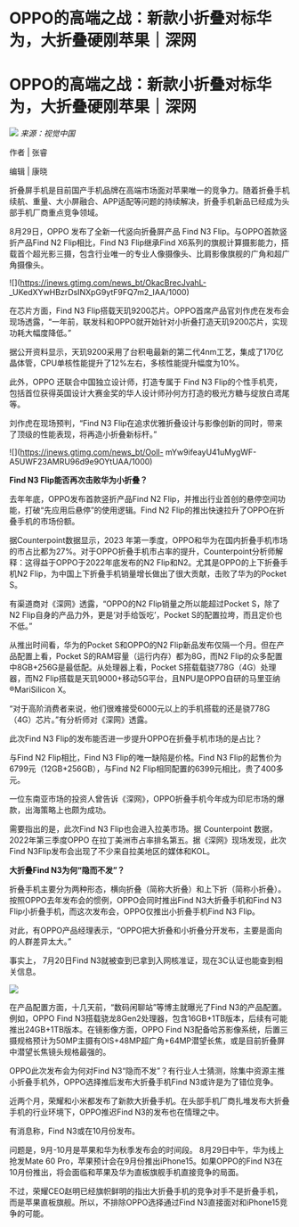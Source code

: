 # OPPO的高端之战：新款小折叠对标华为，大折叠硬刚苹果｜深网

# OPPO的高端之战：新款小折叠对标华为，大折叠硬刚苹果｜深网

![](https://inews.gtimg.com/news_bt/OISnxK3amk2T6q564BY0tOPlimrxQPBiIwB_2tFb7cRcsAA/1000)
_来源：视觉中国_

作者 | 张睿

编辑 | 康晓

折叠屏手机是目前国产手机品牌在高端市场面对苹果唯一的竞争力。随着折叠手机续航、重量、大小屏融合、APP适配等问题的持续解决，折叠手机新品已经成为头部手机厂商重点竞争领域。

8月29日，OPPO 发布了全新一代竖向折叠屏产品 Find N3 Flip。与OPPO首款竖折产品Find N2 Flip相比，Find N3
Flip继承Find X6系列的旗舰计算摄影能力，搭载首个超光影三摄，包含行业唯一的专业人像摄像头、比肩影像旗舰的广角和超广角摄像头。

![](https://inews.gtimg.com/news_bt/OkacBrecJvahL-
_UKedXYwHBzrDsINXpG9ytF9FQ7m2_IAA/1000)

在芯片方面，Find N3
Flip搭载天玑9200芯片。OPPO首席产品官刘作虎在发布会现场透露，“一年前，联发科和OPPO就开始针对小折叠打造天玑9200芯片，实现功耗大幅度降低。”

据公开资料显示，天玑9200采用了台积电最新的第二代4nm工艺，集成了170亿晶体管，CPU单核性能提升了12%左右，多核性能提升幅度为10%。

此外，OPPO 还联合中国独立设计师，打造专属于 Find N3
Flip的个性手机壳，包括首位获得英国设计大赛金奖的华人设计师孙何方打造的极光方糖与绽放白鸢尾等。

刘作虎在现场预判，“Find N3 Flip在追求优雅折叠设计与影像创新的同时，带来了顶级的性能表现，将再造小折叠新标杆。”

![](https://inews.gtimg.com/news_bt/Ooll-
mYw9ifeayU41uMygWF-A5UWF23AMRU96d9e9OYtUAA/1000)

**Find N3 Flip能否再次击败华为小折叠？**

去年年底，OPPO发布首款竖折产品Find N2 Flip，并推出行业首创的悬停空间功能，打破“先应用后悬停”的使用逻辑。Find N2
Flip的推出快速拉升了OPPO在折叠手机的市场份额。

据Counterpoint数据显示，2023
年第一季度，OPPO和华为在国内折叠手机市场的市占比都为27%。对于OPPO折叠手机市占率的提升，Counterpoint分析师解释：这得益于OPPO于2022年底发布的N2
Flip和N2。尤其是OPPO的上下折叠手机N2 Flip，为中国上下折叠手机销量增长做出了很大贡献，击败了华为的Pocket S。

有渠道商对《深网》透露，“OPPO的N2 Flip销量之所以能超过Pocket S，除了N2 Flip自身的产品力外，更是‘对手给饭吃’，Pocket
S的配置拉垮，而且定价也不低。”

从推出时间看，华为的Pocket S和OPPO的N2 Flip新品发布仅隔一个月。但在产品配置上看，Pocket S的RAM容量（运行内存）都为8G，而N2
Flip的众多配置中8GB+256G是最低配。从处理器上看，Pocket S搭载载骁778G（4G）处理器，而N2
Flip搭载是天玑9000+移动5G平台，且NPU是OPPO自研的马里亚纳®MariSilicon X。

“对于高阶消费者来说，他们很难接受6000元以上的手机搭载的还是骁778G（4G）芯片。”有分析师对《深网》透露。

此次Find N3 Flip的发布能否进一步提升OPPO在折叠手机市场的是占比？

与Find N2 Flip相比，Find N3 Flip的唯一缺陷是价格。Find N3 Flip的起售价为6799元（12GB+256GB），与Find
N2 Flip相同配置的6399元相比，贵了400多元。

一位东南亚市场的投资人曾告诉《深网》，OPPO折叠手机今年成为印尼市场的爆款，出海策略上也颇为成功。

需要指出的是，此次Find N3 Flip也会进入拉美市场。据 Counterpoint 数据，2022年第三季度OPPO
在拉丁美洲市占率排名第五。据《深网》现场发现，此次Find N3Flip发布会出现了不少来自拉美地区的媒体和KOL。

**大折叠Find N3为何“隐而不发”？**

折叠手机主要分为两种形态，横向折叠（简称大折叠）和上下折（简称小折叠）。按照OPPO去年发布会的惯例，OPPO会同时推出Find N3大折叠手机和Find
N3 Flip小折叠手机，而这次发布会，OPPO仅推出小折叠手机Find N3 Flip。

对此，有OPPO产品经理表示，“OPPO把大折叠和小折叠分开发布，主要是面向的人群差异太大。”

事实上， 7月20日Find N3就被查到已拿到入网核准证，现在3C认证也能查到相关信息。

![](https://inews.gtimg.com/news_bt/OviTzLgrJ49fjjn2zodFFdYbJKbmxMypIzo2vO3gO3XgAAA/1000)

在产品配置方面，十几天前，“数码闲聊站”等博主就曝光了Find N3的产品配置。例如，OPPO Find
N3搭载骁龙8Gen2处理器，包含16GB+1TB版本，后续有可能推出24GB+1TB版本。在镜影像方面，OPPO Find
N3配备哈苏影像系统，后置三摄规格预计为50MP主摄有OIS+48MP超广角+64MP潜望长焦，或是目前折叠屏中潜望长焦镜头规格最强的。

OPPO此次发布会为何对Find N3“隐而不发”？有行业人士猜测，除集中资源主推小折叠手机外，OPPO选择推后发布大折叠手机Find
N3或许是为了错位竞争。

近两个月，荣耀和小米都发布了新款大折叠手机。在头部手机厂商扎堆发布大折叠手机的行业环境下，OPPO推迟Find N3的发布也在情理之中。

有消息称，Find N3或在10月份发布。

问题是，9月-10月是苹果和华为秋季发布会的时间段。 8月29日中午，华为线上抢发Mate 60
Pro，苹果预计会在9月份推出iPhone15。如果OPPO的Find N3在10月份推出，将会面临和苹果及华为直板旗舰手机直接竞争的局面。

不过，荣耀CEO赵明已经旗帜鲜明的指出大折叠手机的竞争对手不是折叠手机，而是苹果直板旗舰。所以，不排除OPPO选择通过Find
N3直接面对和iPhone15竞争的可能。

